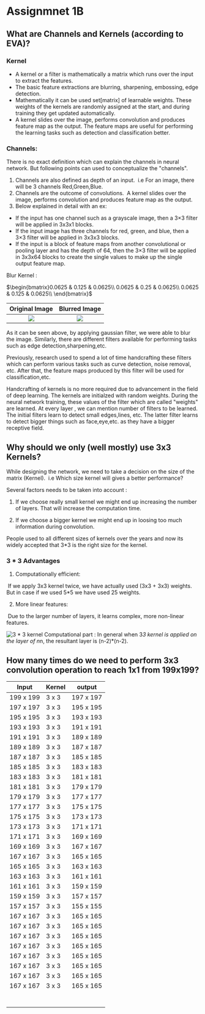 # Assignmnet 1B

## What are Channels and Kernels (according to EVA)?

### Kernel
- A kernel or a filter is mathematically a matrix which runs over the input to extract the features. 
- The basic feature extractions are blurring, sharpening, embossing, edge detection. 
- Mathematically it can be used set[matrix] of learnable weights. These weights of the kernels are randomly assigned at the start, and during training they get updated automatically. 
- A kernel slides over the image, performs convolution and produces feature map as the output. The feature maps are useful for performing the learning tasks such as detection and classification better.

### Channels: 

There is no exact definition which can explain the channels in neural network. But following points can used to conceptualize the "channels".
1) Channels are also defined as depth of an input.
​	i.e For an image, there will be 3 channels Red,Green,Blue.
2) Channels are the outcome of convolutions.
​	A kernel slides over the image, performs convolution and produces feature map as the output. 
3) Below explained in detail with an ex: 

- 	If the input has one channel such as a grayscale image, then a 3×3 filter will be applied in 3x3x1 blocks.
- 	If the input image has three channels for red, green, and blue, then a 3×3 filter will be applied in 3x3x3 blocks.
- 	If the input is a block of feature maps from another convolutional or pooling layer and has the depth of 64, then the 3×3 filter will be applied in 3x3x64 blocks to create the single values to make up the single output feature map.



Blur Kernel :

$\begin{bmatrix}0.0625 & 0.125 & 0.0625\\
​                0.0625 & 0.25 & 0.0625\\
​                0.0625 & 0.125 & 0.0625\\
\end{bmatrix}$



|                Original Image                 |                     Blurred Image                     |
| :-------------------------------------------: | :---------------------------------------------------: |
| ![](https://image.ibb.co/bTFGuS/einstein.jpg) | ![](https://image.ibb.co/dsMZg7/blurred_einstein.jpg) |


As it can be seen above, by applying gaussian filter, we were able to blur the image. Similarly, there are different filters available for performing tasks such as edge detection,sharpening,etc.

Previously, research used to spend a lot of time handcrafting these filters which can perform various tasks such as curve detection, noise removal, etc. After that, the feature maps produced by this filter will be used for classification,etc.

Handcrafting of kernels is no more required due to advancement in the field of deep learning. The kernels are initialzed with random weights. During the neural network training, these values of the filter which are called "weights" are learned. At every layer , we can mention number of filters to be learned. The initial filters learn to detect small edges,lines, etc. The latter filter learns to detect bigger things such as face,eye,etc. as they have a bigger receptive field.



## Why should we only (well mostly) use 3x3 Kernels?

While designing the network, we need to take a decision on the size of the matrix (Kernel).
​	i.e Which size kernel will gives a better performance?

Several factors needs to be taken into account : 

1) If we choose really small kernel we might end up increasing the number of layers. That will increase the computation time.

2) If we choose a bigger kernel we might end up in loosing too much information during convolution. 

People used to all different sizes of kernels over the years and now its widely accepted that 3*3 is the right size for the kernel.

### 3 * 3 Advantages 

1) Computationally efficient: 

​	If we apply 3x3 kernel twice, we have actually used (3x3 + 3x3) weights. But in case if we used 5*5 we have used 25 weights.  

2) More linear features:

​	Due to the larger number of layers, it learns complex, more non-linear features.



![3 * 3 kernel](https://cdn-images-1.medium.com/max/1600/1*7S266Kq-UCExS25iX_I_AQ.png)
Computational part :
In general when 3*3 kernel is applied on the layer of n*n, the resultant layer is (n-2)*(n-2).



## How many times do we need to perform 3x3 convolution operation to reach 1x1 from 199x199?



| Input     | Kernel | output    |
| --------- | ------ | --------- |
| 199 x 199 | 3 x 3  | 197 x 197 |
| 197 x 197 | 3 x 3  | 195 x 195 |
| 195 x 195 | 3 x 3  | 193 x 193 |
| 193 x 193 | 3 x 3  | 191 x 191 |
| 191 x 191 | 3 x 3  | 189 x 189 |
| 189 x 189 | 3 x 3  | 187 x 187 |
| 187 x 187 | 3 x 3  | 185 x 185 |
| 185 x 185 | 3 x 3  | 183 x 183 |
| 183 x 183 | 3 x 3  | 181 x 181 |
| 181 x 181 | 3 x 3  | 179 x 179 |
| 179 x 179 | 3 x 3  | 177 x 177 |
| 177 x 177 | 3 x 3  | 175 x 175 |
| 175 x 175 | 3 x 3  | 173 x 173 |
| 173 x 173 | 3 x 3  | 171 x 171 |
| 171 x 171 | 3 x 3  | 169 x 169 |
| 169 x 169 | 3 x 3  | 167 x 167 |
| 167 x 167 | 3 x 3  | 165 x 165 |
| 165 x 165 | 3 x 3  | 163 x 163 |
| 163 x 163 | 3 x 3  | 161 x 161 |
| 161 x 161 | 3 x 3  | 159 x 159 |
| 159 x 159 | 3 x 3  | 157 x 157 |
| 157 x 157 | 3 x 3  | 155 x 155 |
| 167 x 167 | 3 x 3  | 165 x 165 |
| 167 x 167 | 3 x 3  | 165 x 165 |
| 167 x 167 | 3 x 3  | 165 x 165 |
| 167 x 167 | 3 x 3  | 165 x 165 |
| 167 x 167 | 3 x 3  | 165 x 165 |
| 167 x 167 | 3 x 3  | 165 x 165 |
| 167 x 167 | 3 x 3  | 165 x 165 |
| 167 x 167 | 3 x 3  | 165 x 165 |
|           |        |           |
|           |        |           |
|           |        |           |
|           |        |           |
|           |        |           |
|           |        |           |
|           |        |           |